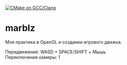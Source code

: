 [![CMake on GCC/Clang](https://github.com/turboskomorokh/marblz/actions/workflows/cmake-linux.yml/badge.svg)](https://github.com/turboskomorokh/marblz/actions/workflows/cmake-linux.yml)
# marblz

Моя практика в OpenGL и создании игрового движка.

Передвижение: WASD + SPACE/SHIFT + Мышь  
Переключение камеры: 1